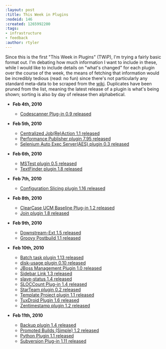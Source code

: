 ```yaml
---
:layout: post
:title: This Week in Plugins
:nodeid: 146
:created: 1265992200
:tags:
- infrastructure
- feedback
:author: rtyler
---
```

Since this is the first "This Week in Plugins" (TWiP), I'm trying a fairly basic format out. I'm debating how much information I want to include in these, while I would like to include details on "what's changed" for each plugin over the course of the week, the means of fetching that information would be incredibly tedious (read: no fun) since there's not particularly any standard meta-data to be scraped from the [wiki](https://wiki.jenkins.io). Duplicates have been pruned from the list, meaning the latest release of a plugin is what's being shown; sorting is also by day of release then alphabetical.

* **Feb 4th, 2010**
  * [Codescanner Plug-in 0.9 released](https://plugins.jenkins.io/codescanner)

* **Feb 5th, 2010**
  * [Centralized Job(Re)Action 1.1 released](https://plugins.jenkins.io/logaction-plugin)
  * [Performance Publisher plugin 7.95 released](https://plugins.jenkins.io/perfpublisher)
  * [Selenium Auto Exec Server(AES) plugin 0.3 released](https://plugins.jenkins.io/selenium-aes)

* **Feb 6th, 2010**
  * [MSTest plugin 0.5 released](https://plugins.jenkins.io/mstest)
  * [TextFinder plugin 1.8 released](https://plugins.jenkins.io/text-finder)

* **Feb 7th, 2010**
  * [Configuration Slicing plugin 1.16 released](https://plugins.jenkins.io/configurationslicing)

* **Feb 8th, 2010**
  * [ClearCase UCM Baseline Plug-in 1.2 released](https://plugins.jenkins.io/ClearCase-UCM-Baseline)
  * [Join plugin 1.8 released](https://plugins.jenkins.io/Join)

* **Feb 9th, 2010**
  * [Downstream-Ext 1.5 released](https://plugins.jenkins.io/downstream-ext)
  * [Groovy Postbuild 1.1 released](https://plugins.jenkins.io/groovy-postbuild)

* **Feb 10th, 2010**
  * [Batch task plugin 1.13 released](https://plugins.jenkins.io/batch-task)
  * [disk-usage plugin 0.10 released](https://plugins.jenkins.io/disk-usage)
  * [JBoss Management Plugin 1.0 released](https://plugins.jenkins.io/jboss)
  * [Sidebar Link 1.3 released](https://plugins.jenkins.io/sidebar-link)
  * [slave-status 1.4 released](https://plugins.jenkins.io/slave-status)
  * [SLOCCount Plug-in 1.4 released](https://plugins.jenkins.io/sloccount)
  * [StarTeam plugin 0.2 released](https://plugins.jenkins.io/starteam)
  * [Template Project plugin 1.1 released](https://plugins.jenkins.io/template-project)
  * [TuxDroid Plugin 1.6 released](https://plugins.jenkins.io/tuxdroid)
  * [Zentimestamp plugin 1.2 released](https://plugins.jenkins.io/zentimestamp)

* **Feb 11th, 2010**
  * [Backup plugin 1.4 released](https://plugins.jenkins.io/backup)
  * [Promoted Builds (Simple) 1.2 released](https://plugins.jenkins.io/promoted-builds-simple)
  * [Python Plugin 1.1 released](https://plugins.jenkins.io/python)
  * [Subversion Plug-in 1.11 released](https://plugins.jenkins.io/subversion)
<!--break-->
